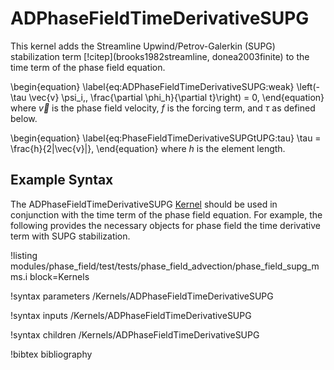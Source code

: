 # ADPhaseFieldTimeDerivativeSUPG

This kernel adds the Streamline Upwind/Petrov-Galerkin (SUPG) stabilization
term [!citep](brooks1982streamline, donea2003finite)  to the time term of the phase field equation.

\begin{equation}
\label{eq:ADPhaseFieldTimeDerivativeSUPG:weak}
\left(-\tau \vec{v} \psi_i,\, \frac{\partial \phi_h}{\partial t}\right) = 0,
\end{equation}
where $\vec{v}$ is the phase field velocity, $f$ is the forcing term, and $\tau$ as defined below.

\begin{equation}
\label{eq:PhaseFieldTimeDerivativeSUPGtUPG:tau}
\tau = \frac{h}{2\|\vec{v}\|},
\end{equation}
where $h$ is the element length.

## Example Syntax

The ADPhaseFieldTimeDerivativeSUPG [Kernel](syntax/Kernels/index.md) should be used in conjunction with the time term of the phase field equation.
For example, the following provides the necessary objects for phase field the time derivative term with SUPG stabilization.

!listing modules/phase_field/test/tests/phase_field_advection/phase_field_supg_mms.i block=Kernels

!syntax parameters /Kernels/ADPhaseFieldTimeDerivativeSUPG

!syntax inputs /Kernels/ADPhaseFieldTimeDerivativeSUPG

!syntax children /Kernels/ADPhaseFieldTimeDerivativeSUPG



!bibtex bibliography
